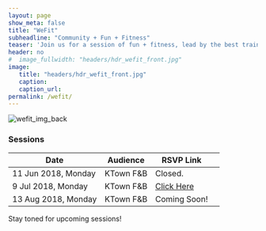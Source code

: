 ```yaml
---
layout: page
show_meta: false
title: "WeFit"
subheadline: "Community + Fun + Fitness"
teaser: 'Join us for a session of fun + fitness, lead by the best trainers in town. Meet others in your community and get healthier and happier at the same time. <a href="https://goo.gl/forms/OF1sG8pKAi1VJFg02">Register now!</a>'
header: no
#  image_fullwidth: "headers/hdr_wefit_front.jpg"
image:
   title: "headers/hdr_wefit_front.jpg"
   caption:
   caption_url:
permalink: /wefit/
---
```

![wefit_img_back]

### Sessions

| Date                | Audience  | RSVP Link                    |     |
| ------------------- | --------- | ---------------------------- | --- |
| 11 Jun 2018, Monday | KTown F&B | Closed.                      |     |
| 9 Jul 2018, Monday  | KTown F&B | [Click Here][url_googleform] |     |
| 13 Aug 2018, Monday | KTown F&B | Coming Soon!                 |     |

Stay toned for upcoming sessions!

[wefit_img_back]: {{site.urlimg}}headers/hdr_wefit_back.jpg
[url_20180611]: https://goo.gl/forms/RMMamODGau27ieIn1
[url_googleform]: https://goo.gl/forms/OF1sG8pKAi1VJFg02
